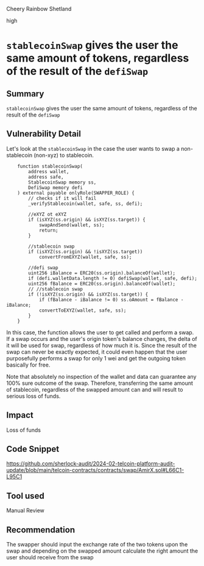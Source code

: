 Cheery Rainbow Shetland

high

# `stablecoinSwap` gives the user the same amount of tokens, regardless of the result of the `defiSwap`

## Summary
`stablecoinSwap` gives the user the same amount of tokens, regardless of the result of the `defiSwap`

## Vulnerability Detail
Let's look at the `stablecoinSwap` in the case the user wants to swap a non-stablecoin (non-xyz) to stablecoin.
```solidity
    function stablecoinSwap(
        address wallet,
        address safe,
        StablecoinSwap memory ss,
        DefiSwap memory defi
    ) external payable onlyRole(SWAPPER_ROLE) {
        // checks if it will fail
        _verifyStablecoin(wallet, safe, ss, defi);

        //eXYZ ot eXYZ
        if (isXYZ(ss.origin) && isXYZ(ss.target)) {
            swapAndSend(wallet, ss);
            return;
        }

        //stablecoin swap
        if (isXYZ(ss.origin) && !isXYZ(ss.target))
            convertFromEXYZ(wallet, safe, ss);

        //defi swap
        uint256 iBalance = ERC20(ss.origin).balanceOf(wallet);
        if (defi.walletData.length != 0) defiSwap(wallet, safe, defi);
        uint256 fBalance = ERC20(ss.origin).balanceOf(wallet);
        // //stablecoin swap
        if (!isXYZ(ss.origin) && isXYZ(ss.target)) {
            if (fBalance - iBalance != 0) ss.oAmount = fBalance - iBalance;
            convertToEXYZ(wallet, safe, ss);
        }
    }
```
In this case, the function allows the user to get called and perform a swap. If a swap occurs and the user's origin token's balance changes, the delta of it will be used for swap, regardless of how much it is. Since the result of the swap can never be exactly expected, it could even happen that the user purposefully performs a swap for only 1 wei and get the outgoing token basically for free.

Note that absolutely no inspection of the wallet and data can guarantee any 100% sure outcome of the swap. Therefore, transferring the same amount of stablecoin, regardless of the swapped amount can and will result to serious loss of funds.

## Impact
Loss of funds

## Code Snippet
https://github.com/sherlock-audit/2024-02-telcoin-platform-audit-update/blob/main/telcoin-contracts/contracts/swap/AmirX.sol#L66C1-L95C1

## Tool used

Manual Review

## Recommendation
The swapper should input the exchange rate of the two tokens upon the swap and depending on the swapped amount calculate the right amount the user should receive from the swap
